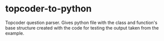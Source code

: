 # topcoder-to-python
Topcoder question parser. Gives python file with the class and function's base structure created with the code for testing the output taken from the example.
